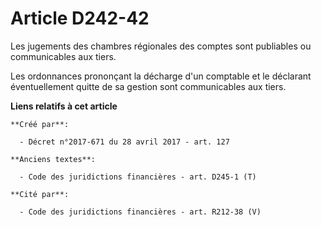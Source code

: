 # Article D242-42

Les jugements des chambres régionales des comptes sont publiables ou communicables aux tiers.

Les ordonnances prononçant la décharge d'un comptable et le déclarant éventuellement quitte de sa gestion sont communicables
aux tiers.

**Liens relatifs à cet article**

	**Créé par**:

	  - Décret n°2017-671 du 28 avril 2017 - art. 127

	**Anciens textes**:

	  - Code des juridictions financières - art. D245-1 (T)

	**Cité par**:

	  - Code des juridictions financières - art. R212-38 (V)

